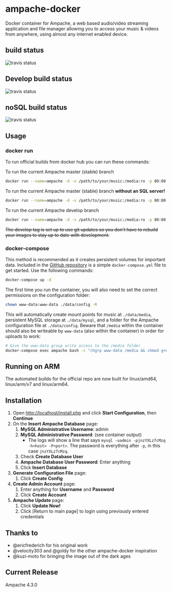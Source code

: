 # ampache-docker

Docker container for Ampache, a web based audio/video streaming application and file manager allowing you to access your music & videos from anywhere, using almost any internet enabled device.

## build status

![travis status](https://travis-ci.org/ampache/ampache-docker.svg?branch=master)

## Develop build status

![travis status](https://travis-ci.org/ampache/ampache-docker.svg?branch=develop)

## noSQL build status

![travis status](https://travis-ci.org/ampache/ampache-docker.svg?branch=nosql)

## Usage

### docker run

To run official builds from docker hub you can run these commands:

To run the current Ampache master (stable) branch

```bash
docker run --name=ampache -d -v /path/to/your/music:/media:ro -p 80:80 ampache/ampache
```

To run the current Ampache master (stable) branch **without an SQL server!**

```bash
docker run --name=ampache -d -v /path/to/your/music:/media:ro -p 80:80 ampache/ampache:nosql
```

To run the current Ampache develop branch

```bash
docker run --name=ampache -d -v /path/to/your/music:/media:ro -p 80:80 ampache/ampache:develop
```

~~The develop tag is set up to use git updates so you don't have to rebuild your images to stay up to date with development.~~

### docker-compose

This method is recommended as it creates persistent volumes for important data. Included in the [GitHub repository](https://github.com/ampache/ampache-docker/blob/master/docker-compose.yml) is a simple `docker-compose.yml` file to get started. Use the following commands:

```bash
docker-compose up -d
```

The first time you run the container, you will also need to set the correct permissions on the configuration folder:

```bash
chown www-data:www-data ./data/config -R
```

This will automatically create mount points for music at `./data/media`, persistent MySQL storage at `./data/mysql`, and a folder for the Ampache configuration file at `./data/config`.
Beware that `/media` within the container should also be writeable by `www-data` (also within the container) in order for uploads to work:

```bash
# Give the www-data group write access to the /media folder
docker-compose exec ampache bash -c "chgrp www-data /media && chmod g+w /media"
```

## Running on ARM

The automated builds for the official repo are now built for linux/amd64, linux/arm/v7 and linux/arm64.

## Installation

1. Open [http://localhost/install.php](http://localhost/install.php) and click **Start Configuration**, then **Continue**
2. On the **Insert Ampache Database** page:
    1. **MySQL Administrative Username**: admin
    2. **MySQL Administrative Password**: (see container output)
        * The logs will show a line that says `mysql -uadmin -pjnzYXLz7cMzq -h<host> -P<port>`. The password is everything after `-p`, in this case `jnzYXLz7cMzq`.
    3. Check **Create Database User**
    4. **Ampache Database User Password**: Enter anything
    5. Click **Insert Database**
3. **Generate Configuration File** page:
    1. Click **Create Config**
4. **Create Admin Account** page:
    1. Enter anything for **Username** and **Password**
    2. Click **Create Account**
5. **Ampache Update** page:
    1. Click **Update Now!**
    2. Click [Return to main page] to login using previously entered credentials

## Thanks to

* @ericfrederich for his original work
* @velocity303 and @goldy for the other ampache-docker inspiration
* @kuzi-moto for bringing the image out of the dark ages

## Current Release

Ampache 4.3.0

